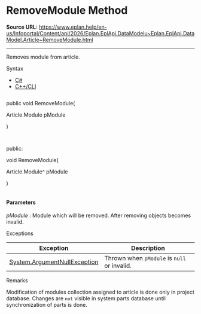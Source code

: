 # RemoveModule Method

**Source URL:** https://www.eplan.help/en-us/Infoportal/Content/api/2026/Eplan.EplApi.DataModelu~Eplan.EplApi.DataModel.Article~RemoveModule.html

---

Removes module from article.

Syntax

- [C#](#i-syntax-CS)
- [C++/CLI](#i-syntax-CPP2005)

```
```
public void RemoveModule( 

   Article.Module pModule

)
```
```

```
```
public:

void RemoveModule( 

   Article.Module^ pModule

)
```
```

#### Parameters

*pModule*
:   Module which will be removed. After removing objects becomes invalid.

Exceptions

| Exception | Description |
| --- | --- |
| [System.ArgumentNullException](#) | Thrown when `pModule` is `null` or invalid. |

Remarks

Modification of modules collection assigned to article is done only in project database. Changes are `not` visible in system parts database until synchronization of parts is done.
